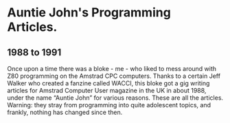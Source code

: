 # Auntie John's Programming Articles. 
## 1988 to 1991

Once upon a time there was a bloke - me - who liked to mess around with Z80 programming on the Amstrad CPC computers. Thanks to a certain Jeff Walker who created a fanzine called WACCI, this bloke got a gig writing articles for Amstrad Computer User magazine in the UK in about 1988, under the name “Auntie John” for various reasons. These are all the articles. Warning: they stray from programming into quite adolescent topics, and frankly, nothing has changed since then.


